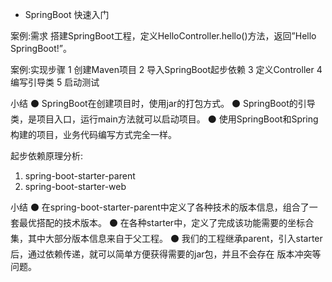 * SpringBoot 快速入门
  
案例:需求
搭建SpringBoot工程，定义HelloController.hello()方法，返回”Hello SpringBoot!”。

案例:实现步骤
1 创建Maven项目
2 导入SpringBoot起步依赖 3 定义Controller
4 编写引导类
5 启动测试


小结
⚫ SpringBoot在创建项目时，使用jar的打包方式。
⚫ SpringBoot的引导类，是项目入口，运行main方法就可以启动项目。 ⚫ 使用SpringBoot和Spring构建的项目，业务代码编写方式完全一样。


起步依赖原理分析:


1) spring-boot-starter-parent
2) spring-boot-starter-web
  
小结
⚫ 在spring-boot-starter-parent中定义了各种技术的版本信息，组合了一套最优搭配的技术版本。
⚫ 在各种starter中，定义了完成该功能需要的坐标合集，其中大部分版本信息来自于父工程。
⚫ 我们的工程继承parent，引入starter后，通过依赖传递，就可以简单方便获得需要的jar包，并且不会存在 版本冲突等问题。

